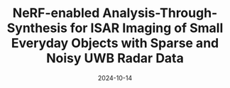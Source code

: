 ---
title: "NeRF-enabled Analysis-Through-Synthesis for ISAR Imaging of Small Everyday Objects with Sparse and Noisy UWB Radar Data"
collection: publications
permalink: /publication/nerfats
excerpt: 
authors: <ins>Md Farhan Tasnim Oshim</ins>, Albert Reed, Suren Jayasuriya, Tauhidur Rahman
date: 2024-10-14
venue: '2024 IEEE/RSJ International Conference on Intelligent Robots and Systems (IROS'
paperurl: 'https://arxiv.org/pdf/2410.10085'
image: '/images/NeRF_ATS.png'
---